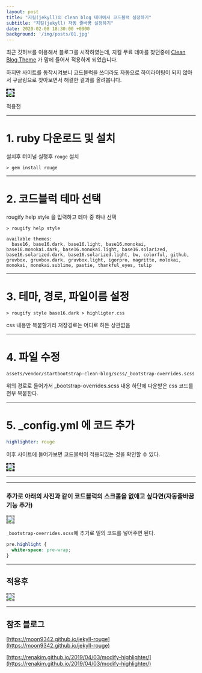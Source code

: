 ```yaml
---
layout: post
title: "지킬(jekyll)의 clean blog 테마에서 코드블럭 설정하기"
subtitle: "지킬(jekyll) 자동 줄바꿈 설정하기"
date: 2020-02-08 18:30:00 +0900
background: '/img/posts/01.jpg'
---
```


최근 깃허브를 이용해서 블로그를 시작하였는데, 지킬 무료 테마를 찾던중에 [Clean Blog Theme](http://jekyllthemes.org/themes/clean-blog/) 가 맘에 들어서 적용하게 되었습니다.

하지만 사이트를 동작시켜보니 코드블럭을 쓰더라도 자동으로 하이라이팅이 되지 않아서 구글링으로 찾아보면서 해결한 결과를 올려봅니다.

<img src="https://i.imgur.com/uTQxyHj.png" style="border-style: dashed; border-color: black;">

적용전

***
# 1. ruby 다운로드 및 설치
설치후 터미널 실행후 `rouge` 설치
```
> gem install rouge
```

***

# 2. 코드블럭 테마 선택
rougify help style 을 입력하고 테마 중 하나 선택
```
> rougify help style

available themes:
  base16, base16.dark, base16.light, base16.monokai, base16.monokai.dark, base16.monokai.light, base16.solarized, base16.solarized.dark, base16.solarized.light, bw, colorful, github, gruvbox, gruvbox.dark, gruvbox.light, igorpro, magritte, molokai, monokai, monokai.sublime, pastie, thankful_eyes, tulip
```

***

# 3. 테마, 경로, 파일이름 설정
```
> rougify style base16.dark > highligter.css
```
css 내용만 복붙할거라 저장경로는 어디로 하든 상관없음

***

# 4. 파일 수정
`assets/vendor/startbootstrap-clean-blog/scss/_bootstrap-overrides.scss`

위의 경로로 들어가서 _bootstrap-overrides.scss 내용 하단에 다운받은 css 코드를 전부 복붙한다.

***

# 5. _config.yml 에 코드 추가
```yml
highlighter: rouge
```
이후 사이트에 들어가보면 코드블럭이 적용되있는 것을 확인할 수 있다.

<img src="https://i.imgur.com/XWvWEMy.png" style="border-style: dashed; border-color: black;">

***

***

### 추가로 아래의 사진과 같이 코드블럭의 스크롤을 없애고 싶다면(자동줄바꿈 기능 추가)
<img src="https://i.imgur.com/KnUuPMY.png" style="border-style: dashed; border-color: gray;">

`_bootstrap-overrides.scss`에 추가로 밑의 코드를 넣어주면 된다.

```scss
pre.highlight {
  white-space: pre-wrap;
}
```

***

## 적용후

<img src="https://i.imgur.com/K23N8Lc.png" style="border-style: dashed; border-color: gray;">

***

## 참조 블로그

[https://moon9342.github.io/jekyll-rouge](https://moon9342.github.io/jekyll-rouge)

[https://renakim.github.io/2019/04/03/modify-highlighter/](https://renakim.github.io/2019/04/03/modify-highlighter/)
